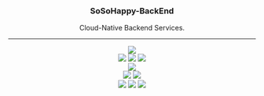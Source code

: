 <div align=center><span style='center'>
  <h3> SoSoHappy-BackEnd</h3>
  Cloud-Native Backend Services.  
</div>
  
- - -

<div align=center>
  <img src="https://img.shields.io/badge/Google Cloud Platform-4285F4?style=flat&logo=Google Cloud&logoColor=white"/><br>
  <img src="https://img.shields.io/badge/kubernetes-326CE5?style=flat&logo=kubernetes&logoColor=white"/>
  <img src="https://img.shields.io/badge/Docker-2496ED?style=flat&logo=Docker&logoColor=white"/>
  <img src="https://img.shields.io/badge/Jenkins-D24939?style=flat&logo=Jenkins&logoColor=white"/><br>
  <img src="https://img.shields.io/badge/Apache Kafka-231F20?style=flat&logo=apachekafka&logoColor=white"/><br>
  <img src="https://img.shields.io/badge/MariaDB-003545?style=flat&logo=mariadb&logoColor=white"/>
  <img src="https://img.shields.io/badge/MongoDB-47A248?style=flat&logo=mongodb&logoColor=white"/><br>
  <img src="https://img.shields.io/badge/Spring Boot-6DB33F?style=flat&logo=Spring Boot&logoColor=white"/>
  <img src="https://img.shields.io/badge/Spring Security-6DB33F?style=flat&logo=springsecurity&logoColor=white"/>
  <img src="https://img.shields.io/badge/Spring WebFlux-6DB33F?style=flat&logo=spring&logoColor=white"/>
</div>

